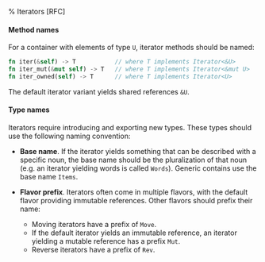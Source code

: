 % Iterators [RFC]

#### Method names

For a container with elements of type `U`, iterator methods should be named:

```rust
fn iter(&self) -> T           // where T implements Iterator<&U>
fn iter_mut(&mut self) -> T   // where T implements Iterator<&mut U>
fn iter_owned(self) -> T      // where T implements Iterator<U>
```

The default iterator variant yields shared references `&U`.

#### Type names

Iterators require introducing and exporting new types. These types should use
the following naming convention:

* **Base name**. If the iterator yields something that can be described with a
   specific noun, the base name should be the pluralization of that noun
   (e.g. an iterator yielding words is called `Words`). Generic contains use the
   base name `Items`.

* **Flavor prefix**. Iterators often come in multiple flavors, with the default
  flavor providing immutable references. Other flavors should prefix their name:

  * Moving iterators have a prefix of `Move`.
  * If the default iterator yields an immutable reference, an iterator
    yielding a mutable reference has a prefix `Mut`.
  * Reverse iterators have a prefix of `Rev`.
